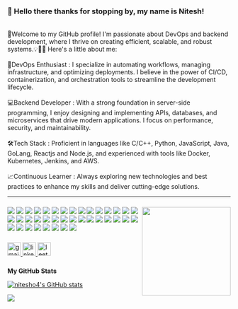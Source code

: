 <h4 align="left"><h3>👋 Hello there thanks for stopping by, my name is <b>Nitesh!</b></h3><br>🚀Welcome to my GitHub profile! I'm passionate about DevOps and backend development, where I thrive on creating efficient, scalable, and robust systems.💡👨‍💻 Here's a little about me:<br><br>🔧DevOps Enthusiast : I specialize in automating workflows, managing infrastructure, and optimizing deployments. I believe in the power of CI/CD, containerization, and orchestration tools to streamline the development lifecycle.<br><br>
💻Backend Developer : With a strong foundation in server-side programming, I enjoy designing and implementing APIs, databases, and microservices that drive modern applications. I focus on performance, security, and maintainability.<br><br>
🛠️Tech Stack : Proficient in languages like C/C++, Python, JavaScript, Java, GoLang, Reactjs and Node.js, and experienced with tools like Docker, Kubernetes, Jenkins, and AWS.<br><br>
📈Continuous Learner : Always exploring new technologies and best practices to enhance my skills and deliver cutting-edge solutions. </h4>
<hr>

###

<img align="right" height="200" src="https://media.tenor.com/cJtDhl2-MP0AAAAi/goku-dragon-ball.gif"  />

###

<div align="left">
	<img  src="https://skillicons.dev/icons?i=html" />
	<img  src="https://skillicons.dev/icons?i=css" />
	<img  src="https://skillicons.dev/icons?i=javascript" />
	<img  src="https://skillicons.dev/icons?i=bootstrap" />
	<img  src="https://skillicons.dev/icons?i=tailwind" />
	<img  src="https://skillicons.dev/icons?i=sass" />
	<img  src="https://skillicons.dev/icons?i=jquery" />
	<img  src="https://skillicons.dev/icons?i=nodejs" />
	<img  src="https://skillicons.dev/icons?i=express" />
	<img  src="https://skillicons.dev/icons?i=firebase" />
	<img  src="https://skillicons.dev/icons?i=mysql" />
	<img  src="https://skillicons.dev/icons?i=postgresql" />
	<img  src="https://skillicons.dev/icons?i=mongodb" />
	<img  src="https://skillicons.dev/icons?i=django" />
	<img  src="https://skillicons.dev/icons?i=react" />
	<img  src="https://skillicons.dev/icons?i=c" />
	<img  src="https://skillicons.dev/icons?i=cpp" />
	<img  src="https://skillicons.dev/icons?i=java" />
	<img  src="https://skillicons.dev/icons?i=python" />
	<img  src="https://skillicons.dev/icons?i=go" />
	<img  src="https://skillicons.dev/icons?i=bash" />
	<img  src="https://skillicons.dev/icons?i=linux" />
	<img  src="https://skillicons.dev/icons?i=git" />
	<img  src="https://skillicons.dev/icons?i=github" />
	<img  src="https://skillicons.dev/icons?i=aws" />
	<img  src="https://skillicons.dev/icons?i=terraform" />
	<img  src="https://skillicons.dev/icons?i=docker" />
	<img  src="https://skillicons.dev/icons?i=kubernetes" />
	<img  src="https://skillicons.dev/icons?i=postman" />
	<img  src="https://skillicons.dev/icons?i=npm" />
	<img  src="https://skillicons.dev/icons?i=typescript" />
	<img  src="https://skillicons.dev/icons?i=jenkins" />
	<img  src="https://skillicons.dev/icons?i=ubuntu" />
	<img  src="https://skillicons.dev/icons?i=windows" />
	<img  src="https://skillicons.dev/icons?i=vscode" />
	<img  src="https://skillicons.dev/icons?i=githubactions" />
	<img  src="https://skillicons.dev/icons?i=vite" />
	<img  src="https://skillicons.dev/icons?i=wordpress" />
</div> 

###

<div align="left">
  <a href="mailto:nsc18035@gmail.com" target="_blank">
    <img src="https://img.shields.io/static/v1?message=Gmail&logo=gmail&label=&color=D14836&logoColor=white&labelColor=&style=for-the-badge" height="30" alt="gmail logo"  />
  </a>
  <a href="https://www.linkedin.com/in/nitesho4/" target="_blank">
    <img src="https://img.shields.io/static/v1?message=LinkedIn&logo=linkedin&label=&color=0077B5&logoColor=white&labelColor=&style=for-the-badge" height="30" alt="linkedin logo"  />
  </a>
  <a href="https://leetcode.com/u/nitesho4/" target="_blank">
    <img src="https://img.shields.io/static/v1?message=LeetCode&logo=leetcode&label=&color=FFA116&logoColor=white&labelColor=&style=for-the-badge" height="30" alt="leetcode logo"  />
  </a>
</div>

###


<b>My GitHub Stats</b>

<a href="http://www.github.com/nitesho4"><img src="https://github-readme-stats.vercel.app/api?username=nitesho4&show_icons=true&hide=stars,prs,issues,&title_color=6366f1&text_color=ffffff&icon_color=ec4899&bg_color=0f172a&hide_border=true&show_icons=true" alt="nitesho4's GitHub stats" /></a>

<a href="http://www.github.com/nitesho4"><img src="https://github-readme-streak-stats.herokuapp.com/?user=nitesho4&stroke=ffffff&background=0f172a&ring=6366f1&fire=6366f1&currStreakNum=ffffff&currStreakLabel=6366f1&sideNums=ffffff&sideLabels=ffffff&dates=ffffff&hide_border=true" /></a>
